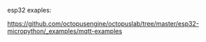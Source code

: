 esp32 exaples:

https://github.com/octopusengine/octopuslab/tree/master/esp32-micropython/_examples/mqtt-examples
